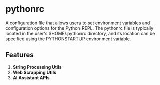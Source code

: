 # pythonrc
A configuration file that allows users to set environment variables and configuration options for the Python REPL. The pythonrc file is typically located in the user's $HOME/.pythonrc directory, and its location can be specified using the PYTHONSTARTUP environment variable.


## Features
1. **String Processing Utils**
2. **Web Scrapping Utils**
3. **AI Assistant APIs**
